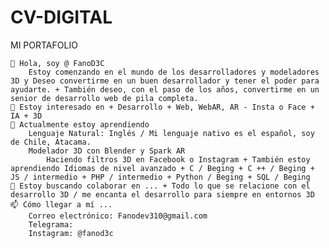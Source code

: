 # CV-DIGITAL
MI PORTAFOLIO


    👋 Hola, soy @ FanoD3C
        Estoy comenzando en el mundo de los desarrolladores y modeladores 3D y Deseo convertirme en un buen desarrollador y tener el poder para ayudarte. + También deseo, con el paso de los años, convertirme en un senior de desarrollo web de pila completa.
    👀 Estoy interesado en + Desarrollo + Web, WebAR, AR - Insta o Face + IA + 3D
    🌱 Actualmente estoy aprendiendo
        Lenguaje Natural: Inglés / Mi lenguaje nativo es el español, soy de Chile, Atacama.
        Modelador 3D con Blender y Spark AR
            Haciendo filtros 3D en Facebook o Instagram + También estoy aprendiendo Idiomas de nivel avanzado + C / Beging + C ++ / Beging + JS / intermedio + PHP / intermedio + Python / Beging + SQL / Beging
    💞️ Estoy buscando colaborar en ... + Todo lo que se relacione con el desarrollo 3D / me encanta el desarrollo para siempre en entornos 3D
    📫 Cómo llegar a mí ...
        Correo electrónico: Fanodev310@gmail.com
        Telegrama:
        Instagram: @fanod3c

